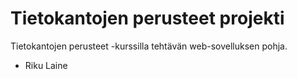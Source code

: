 # Tietokantojen perusteet projekti

Tietokantojen perusteet -kurssilla tehtävän web-sovelluksen pohja.

* Riku Laine

